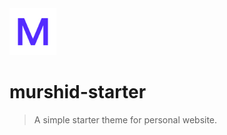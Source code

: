 <img src="https://raw.githubusercontent.com/murshidazher/murshid/master/themes/murshid-starter/static/img/favicon-lg.png" width="75px">

# murshid-starter

> A simple starter theme for personal website.
